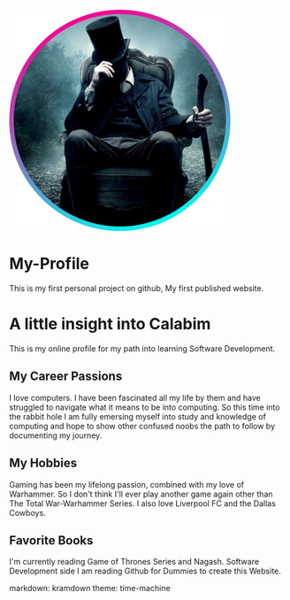![headshot](calabim400x400.png)

# My-Profile
This is my first personal project on github, My first published website.

# A little insight into Calabim
This is my online profile for my path into learning Software Development.

## My Career Passions
I love computers. I have been fascinated all my life by them and have struggled to navigate what it means to be into computing. So this time into the rabbit hole I am fully emersing myself into study and knowledge of computing and hope to show other confused noobs the path to follow by documenting my journey. 

## My Hobbies
Gaming has been my lifelong passion, combined with my love of Warhammer. So I don't think I'll ever play another game again other than The Total War-Warhammer Series. 
I also love Liverpool FC and the Dallas Cowboys.

## Favorite Books
I'm currently reading Game of Thrones Series and Nagash. Software Development side I am reading Github for Dummies to create this Website.

markdown: kramdown
theme: time-machine
